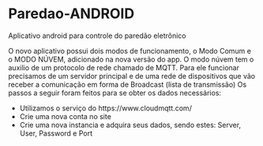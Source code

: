 # Paredao-ANDROID
Aplicativo android para controle do paredão eletrônico

O novo aplicativo possui dois modos de funcionamento, o Modo Comum e o MODO NÚVEM, adicionado na nova versão do app.
O modo núvem tem o auxilio de um protocolo de rede chamado de MQTT. Para ele funcionar precisamos de um servidor principal e de uma rede de dispositivos que vão receber a comunicação em forma de Broadcast (lista de transmissão)
Os passos a seguir foram feitos para se obter os dados necessários:
<ul>
  <li>Utilizamos o serviço do https://www.cloudmqtt.com/</li>
  <li>Crie uma nova conta no site
  <li>Crie uma nova instancia e adquira seus dados, sendo estes: Server, User, Password e Port
  
</ul>

